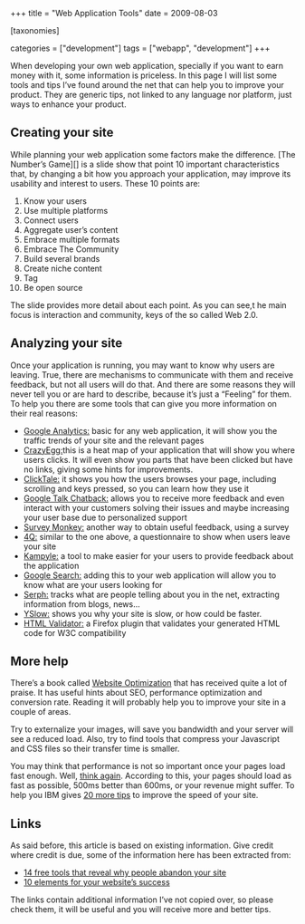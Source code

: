 +++
title = "Web Application Tools"
date = 2009-08-03

[taxonomies]

categories = ["development"]
tags = ["webapp", "development"]
+++

When developing your own web application, specially if you want to earn
money with it, some information is priceless.  In this page I will list
some tools and tips I’ve found around the net that can help you to
improve your product. They are generic tips, not linked to any language
nor platform, just ways to enhance your product.

<!-- more -->

## Creating your site

While planning your web application some factors make the difference.
[The Number’s Game][] is a slide show that point 10 important
characteristics that, by changing a bit how you approach your
application, may improve its usability and interest to users. These 10
points are:

1. Know your users
2. Use multiple platforms
3. Connect users
4. Aggregate user’s content
5. Embrace multiple formats
6. Embrace The Community
7. Build several brands
8. Create niche content
9. Tag
10. Be open source

The slide provides more detail about each point. As you can see,t he
main focus is interaction and community, keys of the so called Web 2.0.

## Analyzing your site

Once your application is running, you may want to know why users are
leaving. True, there are mechanisms to communicate with them and receive
feedback, but not all users will do that. And there are some reasons
they will never tell you or are hard to describe, because it’s just a
“Feeling” for them. To help you there are some tools that can give you
more information on their real reasons:

- [Google Analytics:][] basic for any web application, it will show
    you the traffic trends of your site and the relevant pages
- [CrazyEgg:][]this is a heat map of your application that will show
    you where users clicks. It will even show you parts that have been
    clicked but have no links, giving some hints for improvements.
- [ClickTale:][] it shows you how the users browses your page,
    including scrolling and keys pressed, so you can learn how they use
    it
- [Google Talk Chatback:][] allows you to receive more feedback and
    even interact with your customers solving their issues and maybe
    increasing your user base due to personalized support
- [Survey Monkey:][] another way to obtain useful feedback, using a
    survey
- [4Q:][] similar to the one above, a questionnaire to show when users
    leave your site
- [Kampyle:][] a tool to make easier for your users to provide
    feedback about the application
- [Google Search:][] adding this to your web application will allow
    you to know what are your users looking for
- [Serph:][] tracks what are people telling about you in the net,
    extracting information from blogs, news…
- [YSlow:][] shows you why your site is slow, or how could be faster.
- [HTML Validator:][] a Firefox plugin that validates your generated
    HTML code for W3C compatibility

## More help

There’s a book called [Website Optimization][] that has received quite a
lot of praise. It has useful hints about SEO, performance optimization
and conversion rate. Reading it will probably help you to improve your
site in a couple of areas.

Try to externalize your images, will save you bandwidth and your server
will see a reduced load. Also, try to find tools that compress your
Javascript and CSS files so their transfer time is smaller.

You may think that performance is not so important once your pages load
fast enough. Well, [think again][]. According to this, your pages should
load as fast as possible, 500ms better than 600ms, or your revenue might
suffer. To help you IBM gives [20 more tips][] to improve the speed of
your site.

## Links

As said before, this article is based on existing information. Give
credit where credit is due, some of the information here has been
extracted from:

- [14 free tools that reveal why people abandon your site][]
- [10 elements for your website’s success][]

The links contain additional information I’ve not copied over, so please
check them, it will be useful and you will receive more and better tips.

  [14 free tools that reveal why people abandon your site]: http://www.conversion-rate-experts.com/articles/understanding-your-visitors/
  [10 elements for your website’s success]: http://lolacomomola.blogspot.com/2008/10/10-elementos-para-el-xito-de-tu-pgina.html
  [Google Analytics:]: http://www.google.com/analytics/
  [CrazyEgg:]: http://crazyegg.com/
  [ClickTale:]: http://www.clicktale.com/
  [Google Talk Chatback:]: http://googletalk.blogspot.com/2008/02/google-talk-chatback.html
  [Survey Monkey:]: http://www.surveymonkey.com/
  [4Q:]: http://4q.iperceptions.com/
  [Kampyle:]: http://www.kampyle.com/
  [Google Search:]: http://www.google.com/sitesearch/
  [Serph:]: http://www.serph.com/
  [YSlow:]: http://developer.yahoo.com/yslow/
  [HTML Validator:]: http://users.skynet.be/mgueury/mozilla/
  [Website Optimization]: http://www.websiteoptimization.com/secrets/
  [think again]: http://glinden.blogspot.com/2006/11/marissa-mayer-at-web-20.html
  [20 more tips]: http://www.ibm.com/developerworks/web/library/wa-speedweb/
